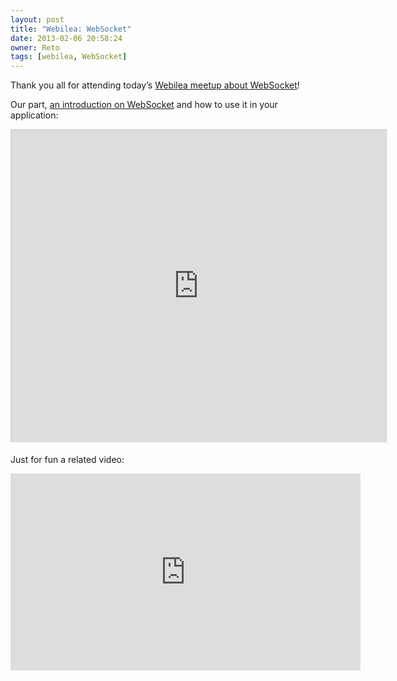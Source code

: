 ```yaml
---
layout: post
title: "Webilea: WebSocket"
date: 2013-02-06 20:58:24
owner: Reto
tags: [webilea, WebSocket]
---
```


Thank you all for attending today’s [Webilea meetup about WebSocket](http://www.meetup.com/webilea/events/101312452/)!

<!--more-->

Our part, [an introduction on WebSocket](http://www.slideshare.net/njamnjam/websocket-16376648) and how to use it in your application:

<iframe src="http://www.slideshare.net/slideshow/embed_code/16376648" width="600" height="500" frameborder="0" marginwidth="0" marginheight="0" scrolling="no" style="border:1px solid #CCC;border-width:1px 1px 0;margin-bottom:5px" allowfullscreen="" webkitallowfullscreen="" mozallowfullscreen=""> </iframe>

Just for fun a related video:

<iframe width="560" height="315" src="http://www.youtube.com/embed/8p9M_H-7XMQ" frameborder="0" allowfullscreen=""></iframe>
